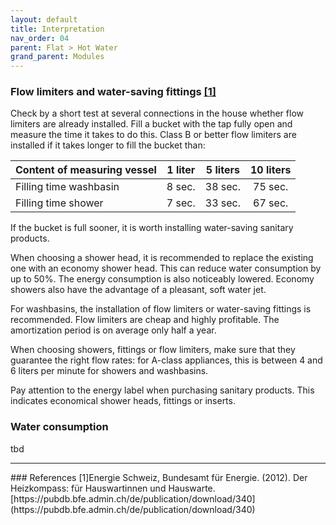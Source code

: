 ```yaml
---
layout: default
title: Interpretation
nav_order: 04
parent: Flat > Hot Water
grand_parent: Modules
---
```


### Flow limiters and water-saving fittings <a href="#inter_heatcompass">[1]</a>
Check by a short test at several connections in the house whether flow limiters are already installed.
Fill a bucket with the tap fully open and measure the time it takes to do this.
Class B or better flow limiters are installed if it takes longer to fill the bucket than:

| Content of measuring vessel      | 1 liter | 5 liters | 10 liters |
|:---------------------------------|:-------:|:--------:|:---------:|
| Filling time washbasin           | 8 sec.  | 38 sec.  | 75 sec.   |
| Filling time shower              | 7 sec.  | 33 sec.  | 67 sec.   |

If the bucket is full sooner, it is worth installing water-saving sanitary products.

When choosing a shower head, it is recommended to replace the existing one with an economy shower head. This can reduce water consumption by up to 50%. The energy consumption is also
noticeably lowered. Economy showers also have the advantage of a pleasant, soft water jet.

For washbasins, the installation of flow limiters or water-saving fittings is recommended. Flow limiters are cheap and highly profitable. The amortization period is on average only half a year.

When choosing showers, fittings or flow limiters, make sure that they guarantee the right flow rates: for A-class appliances, this is between 4 and 6 liters per minute for showers and washbasins. 

Pay attention to the energy label when purchasing sanitary products. This indicates economical shower heads, fittings or inserts. 

### Water consumption
tbd

<hr>
### References
<a id="inter_heatcompass">[1]</a>Energie Schweiz, Bundesamt für Energie. (2012). Der Heizkompass: für Hauswartinnen und Hauswarte.[https://pubdb.bfe.admin.ch/de/publication/download/340](https://pubdb.bfe.admin.ch/de/publication/download/340)<br>
